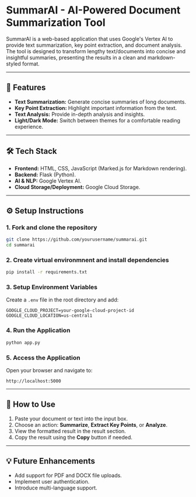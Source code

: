 # SummarAI - AI-Powered Document Summarization Tool

SummarAI is a web-based application that uses Google's Vertex AI to provide text summarization, key point extraction, and document analysis. The tool is designed to transform lengthy text/documents into concise and insightful summaries, presenting the results in a clean and markdown-styled format.

---

## 🚀 **Features**

- **Text Summarization:** Generate concise summaries of long documents.
- **Key Point Extraction:** Highlight important information from the text.
- **Text Analysis:** Provide in-depth analysis and insights.
- **Light/Dark Mode:** Switch between themes for a comfortable reading experience.

---

## 🛠 **Tech Stack**

- **Frontend:** HTML, CSS, JavaScript (Marked.js for Markdown rendering).
- **Backend:** Flask (Python).
- **AI & NLP:** Google Vertex AI.
- **Cloud Storage/Deployment:** Google Cloud Storage.

---

## ⚙️ **Setup Instructions**

### 1. **Fork and clone the repository**

```sh
git clone https://github.com/yourusername/summarai.git
cd summarai
```

### 2. **Create virtual environmnent and install dependencies**

```sh
pip install -r requirements.txt
```

### 3. **Setup Environment Variables**

Create a `.env` file in the root directory and add:

```
GOOGLE_CLOUD_PROJECT=your-google-cloud-project-id
GOOGLE_CLOUD_LOCATION=us-central1
```

### 4. **Run the Application**

```sh
python app.py
```

### 5. **Access the Application**

Open your browser and navigate to:

```
http://localhost:5000
```

---

## 🎯 **How to Use**

1. Paste your document or text into the input box.
2. Choose an action: **Summarize**, **Extract Key Points**, or **Analyze**.
3. View the formatted result in the result section.
4. Copy the result using the **Copy** button if needed.

---

## 💡 **Future Enhancements**

- Add support for PDF and DOCX file uploads.
- Implement user authentication.
- Introduce multi-language support.
